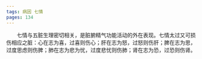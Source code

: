 ```yaml
---
tags: 病因 七情
pages: 134
---
```

&emsp;&emsp;七情与五脏生理密切相关，是脏腑精气功能活动的外在表现。七情太过又可损伤相应之脏：心在志为喜，过喜则伤心；肝在志为怒，过怒则伤肝；脾在志为思，过度思虑则伤脾；肺在志为悲为忧，过度悲忧则伤肺；肾在志为恐，过恐则伤肾。